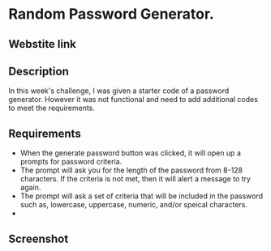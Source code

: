 # Random Password Generator.

## Webstite link

## Description

In this week's challenge, I was given a starter code of a password generator. However it was not functional and need to add additional codes to meet the requirements. 

## Requirements

- When the generate password button was clicked, it will open up a prompts for password criteria.
- The prompt will ask you for the length of the password from 8-128 characters. If the criteria is not met, then it will alert a message to try again.
- The prompt will ask a set of criteria that will be included in the password such as, lowercase, uppercase, numeric, and/or speical characters.
- 

## Screenshot